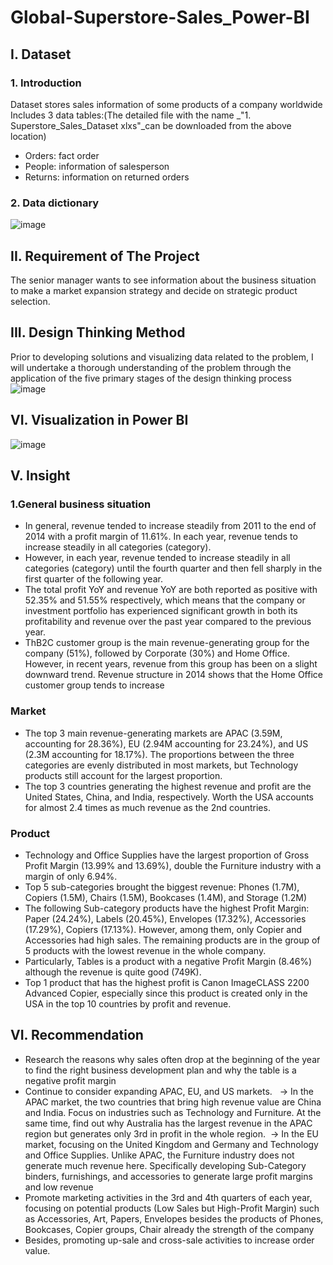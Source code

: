 # Global-Superstore-Sales_Power-BI
## I. Dataset 
### 1. Introduction
Dataset stores sales information of some products of a company worldwide
Includes 3 data tables:(The detailed file with the name _"1. Superstore_Sales_Dataset xlxs"_can be downloaded from the above location)
* Orders: fact order
* People: information of salesperson
* Returns: information on returned orders

### 2. Data dictionary
![image](https://user-images.githubusercontent.com/129883764/233850596-17a19294-72dd-43b7-b240-a93da2ad9070.png)

## II. Requirement of The Project
The senior manager wants to see information about the business situation to make a market expansion strategy and decide on strategic product selection.
## III. Design Thinking Method
Prior to developing solutions and visualizing data related to the problem, I will undertake a thorough understanding of the problem through the application of the five primary stages of the design thinking process			
![image](https://user-images.githubusercontent.com/129883764/233848893-5a43a918-79ce-4b75-9b44-b077f0f41882.png)
## VI. Visualization in Power BI
![image](https://user-images.githubusercontent.com/129883764/233850447-8167785b-2162-49d8-af95-e09781981631.png)
## V. Insight
### 1.General business situation
* In general, revenue tended to increase steadily from 2011 to the end of 2014 with a profit margin of 11.61%. In each year, revenue tends to increase steadily in all categories (category).
* However, in each year, revenue tended to increase steadily in all categories (category) until the fourth quarter and then fell sharply in the first quarter of the following year.
* The total profit YoY and revenue YoY are both reported as positive with 52.35% and 51.55% respectively, which means that the company or investment portfolio has experienced significant growth in both its profitability and revenue over the past year compared to the previous year.
* ThB2C customer group is the main revenue-generating group for the company (51%), followed by Corporate (30%) and Home Office. However, in recent years, revenue from this group has been on a slight downward trend. Revenue structure in 2014 shows that the Home Office customer group tends to increase
### Market
* The top 3 main revenue-generating markets are APAC (3.59M, accounting for 28.36%), EU (2.94M accounting for 23.24%), and US (2.3M accounting for 18.17%). The proportions between the three categories are evenly distributed in most markets, but Technology products still account for the largest proportion.
* The top 3 countries generating the highest revenue and profit are the United States, China, and India, respectively. Worth the USA accounts for almost 2.4 times as much revenue as the 2nd countries.
### Product
* Technology and Office Supplies have the largest proportion of Gross Profit Margin (13.99% and 13.69%), double the Furniture industry with a margin of only 6.94%.
* Top 5 sub-categories brought the biggest revenue: Phones (1.7M), Copiers (1.5M), Chairs (1.5M), Bookcases (1.4M), and Storage (1.2M)
* The following Sub-category products have the highest Profit Margin: Paper (24.24%), Labels (20.45%), Envelopes (17.32%), Accessories (17.29%), Copiers (17.13%). However, among them, only Copier and Accessories had high sales. The remaining products are in the group of 5 products with the lowest revenue in the whole company.
* Particularly, Tables is a product with a negative Profit Margin (8.46%) although the revenue is quite good (749K).
* Top 1 product that has the highest profit is Canon ImageCLASS 2200 Advanced Copier, especially since this product is created only in the USA in the top 10 countries by profit and revenue.
## VI. Recommendation
* Research the reasons why sales often drop at the beginning of the year to find the right business development plan and why the table is a negative profit margin
* Continue to consider expanding APAC, EU, and US markets. 
 -> In the APAC market, the two countries that bring high revenue value are China and India. Focus on industries such as Technology and Furniture. At the same time, find out why Australia has the largest revenue in the APAC region but generates only 3rd in profit in the whole region.
 -> In the EU market, focusing on the United Kingdom and Germany and Technology and Office Supplies. Unlike APAC, the Furniture industry does not generate much revenue here. Specifically developing Sub-Category binders, furnishings, and accessories to generate large profit margins and low revenue
* Promote marketing activities in the 3rd and 4th quarters of each year, focusing on potential products (Low Sales but High-Profit Margin) such as Accessories, Art, Papers, Envelopes besides the products of Phones, Bookcases, Copier groups, Chair already the strength of the company
 * Besides, promoting up-sale and cross-sale activities to increase order value.
